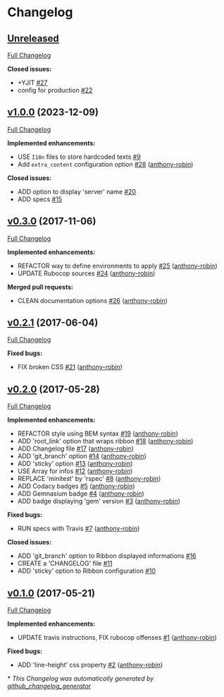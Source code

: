 # Changelog

## [Unreleased](https://github.com/anthony-robin/ribbonit/tree/HEAD)

[Full Changelog](https://github.com/anthony-robin/ribbonit/compare/v1.0.0...HEAD)

**Closed issues:**

- +YJIT [\#27](https://github.com/anthony-robin/ribbonit/issues/27)
- config for production [\#22](https://github.com/anthony-robin/ribbonit/issues/22)

## [v1.0.0](https://github.com/anthony-robin/ribbonit/tree/v1.0.0) (2023-12-09)

[Full Changelog](https://github.com/anthony-robin/ribbonit/compare/v0.3.0...v1.0.0)

**Implemented enhancements:**

- USE `I18n` files to store hardcoded texts [\#9](https://github.com/anthony-robin/ribbonit/issues/9)
- Add `extra_content` configuration option [\#28](https://github.com/anthony-robin/ribbonit/pull/28) ([anthony-robin](https://github.com/anthony-robin))

**Closed issues:**

- ADD option to display 'server' name [\#20](https://github.com/anthony-robin/ribbonit/issues/20)
- ADD specs [\#15](https://github.com/anthony-robin/ribbonit/issues/15)

## [v0.3.0](https://github.com/anthony-robin/ribbonit/tree/v0.3.0) (2017-11-06)

[Full Changelog](https://github.com/anthony-robin/ribbonit/compare/v0.2.1...v0.3.0)

**Implemented enhancements:**

- REFACTOR way to define environments to apply [\#25](https://github.com/anthony-robin/ribbonit/pull/25) ([anthony-robin](https://github.com/anthony-robin))
- UPDATE Rubocop sources [\#24](https://github.com/anthony-robin/ribbonit/pull/24) ([anthony-robin](https://github.com/anthony-robin))

**Merged pull requests:**

- CLEAN documentation options [\#26](https://github.com/anthony-robin/ribbonit/pull/26) ([anthony-robin](https://github.com/anthony-robin))

## [v0.2.1](https://github.com/anthony-robin/ribbonit/tree/v0.2.1) (2017-06-04)

[Full Changelog](https://github.com/anthony-robin/ribbonit/compare/v0.2.0...v0.2.1)

**Fixed bugs:**

- FIX broken CSS [\#21](https://github.com/anthony-robin/ribbonit/pull/21) ([anthony-robin](https://github.com/anthony-robin))

## [v0.2.0](https://github.com/anthony-robin/ribbonit/tree/v0.2.0) (2017-05-28)

[Full Changelog](https://github.com/anthony-robin/ribbonit/compare/v0.1.0...v0.2.0)

**Implemented enhancements:**

- REFACTOR style using BEM syntax [\#19](https://github.com/anthony-robin/ribbonit/pull/19) ([anthony-robin](https://github.com/anthony-robin))
- ADD 'root\_link' option that wraps ribbon [\#18](https://github.com/anthony-robin/ribbonit/pull/18) ([anthony-robin](https://github.com/anthony-robin))
- ADD Changelog file [\#17](https://github.com/anthony-robin/ribbonit/pull/17) ([anthony-robin](https://github.com/anthony-robin))
- ADD 'git\_branch' option [\#14](https://github.com/anthony-robin/ribbonit/pull/14) ([anthony-robin](https://github.com/anthony-robin))
- ADD 'sticky' option [\#13](https://github.com/anthony-robin/ribbonit/pull/13) ([anthony-robin](https://github.com/anthony-robin))
- USE Array for infos [\#12](https://github.com/anthony-robin/ribbonit/pull/12) ([anthony-robin](https://github.com/anthony-robin))
- REPLACE 'minitest' by 'rspec' [\#8](https://github.com/anthony-robin/ribbonit/pull/8) ([anthony-robin](https://github.com/anthony-robin))
- ADD Codacy badges [\#5](https://github.com/anthony-robin/ribbonit/pull/5) ([anthony-robin](https://github.com/anthony-robin))
- ADD Gemnasium badge [\#4](https://github.com/anthony-robin/ribbonit/pull/4) ([anthony-robin](https://github.com/anthony-robin))
- ADD badge displaying 'gem' version [\#3](https://github.com/anthony-robin/ribbonit/pull/3) ([anthony-robin](https://github.com/anthony-robin))

**Fixed bugs:**

- RUN specs with Travis [\#7](https://github.com/anthony-robin/ribbonit/pull/7) ([anthony-robin](https://github.com/anthony-robin))

**Closed issues:**

- ADD 'git\_branch' option to Ribbon displayed informations [\#16](https://github.com/anthony-robin/ribbonit/issues/16)
- CREATE a 'CHANGELOG' file [\#11](https://github.com/anthony-robin/ribbonit/issues/11)
- ADD 'sticky' option to Ribbon configuration [\#10](https://github.com/anthony-robin/ribbonit/issues/10)

## [v0.1.0](https://github.com/anthony-robin/ribbonit/tree/v0.1.0) (2017-05-21)

[Full Changelog](https://github.com/anthony-robin/ribbonit/compare/d88c4473e5d90902326a4ddbc398237872ee4462...v0.1.0)

**Implemented enhancements:**

- UPDATE travis instructions, FIX rubocop offenses [\#1](https://github.com/anthony-robin/ribbonit/pull/1) ([anthony-robin](https://github.com/anthony-robin))

**Fixed bugs:**

- ADD 'line-height' css property [\#2](https://github.com/anthony-robin/ribbonit/pull/2) ([anthony-robin](https://github.com/anthony-robin))



\* *This Changelog was automatically generated by [github_changelog_generator](https://github.com/github-changelog-generator/github-changelog-generator)*
